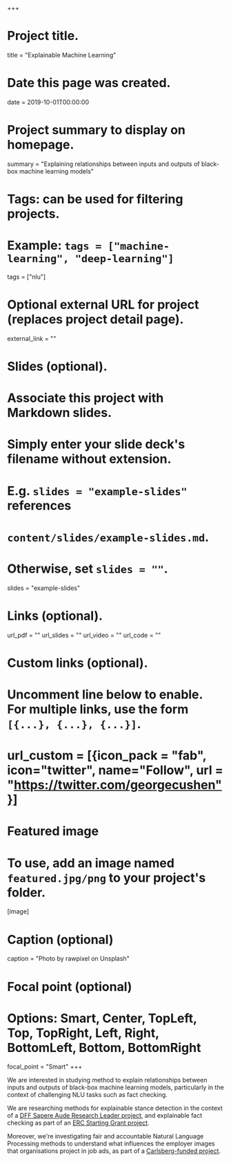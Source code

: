 +++
# Project title.
title = "Explainable Machine Learning"

# Date this page was created.
date = 2019-10-01T00:00:00

# Project summary to display on homepage.
summary = "Explaining relationships between inputs and outputs of black-box machine learning models"

# Tags: can be used for filtering projects.
# Example: `tags = ["machine-learning", "deep-learning"]`
tags = ["nlu"]

# Optional external URL for project (replaces project detail page).
external_link = ""

# Slides (optional).
#   Associate this project with Markdown slides.
#   Simply enter your slide deck's filename without extension.
#   E.g. `slides = "example-slides"` references 
#   `content/slides/example-slides.md`.
#   Otherwise, set `slides = ""`.
slides = "example-slides"

# Links (optional).
url_pdf = ""
url_slides = ""
url_video = ""
url_code = ""

# Custom links (optional).
#   Uncomment line below to enable. For multiple links, use the form `[{...}, {...}, {...}]`.
# url_custom = [{icon_pack = "fab", icon="twitter", name="Follow", url = "https://twitter.com/georgecushen"}]

# Featured image
# To use, add an image named `featured.jpg/png` to your project's folder. 
[image]
  # Caption (optional)
  caption = "Photo by rawpixel on Unsplash"
  
  # Focal point (optional)
  # Options: Smart, Center, TopLeft, Top, TopRight, Left, Right, BottomLeft, Bottom, BottomRight
  focal_point = "Smart"
+++

We are interested in studying method to explain relationships between inputs and outputs of black-box machine learning models, particularly in the context of challenging NLU tasks such as fact checking.

We are researching methods for explainable stance detection in the context of a <a href="https://dff.dk/en/grants/copy_of_research-leaders-2020/researchleader-14?set_language=en">DFF Sapere Aude Research Leader project</a>, and explainable fact checking as part of an <a href="https://erc.europa.eu/news-events/news/starting-grants-2022-call-results">ERC Starting Grant project</a>.

Moreover, we're investigating fair and accountable Natural Language Processing methods to understand what influences the employer images that organisations project in job ads, as part of a <a href="https://www.carlsbergfondet.dk/da/Forskningsaktiviteter/Bevillingsstatistik/Bevillingsoversigt/CF22_1461_Pia-Ingold">Carlsberg-funded project</a>.
